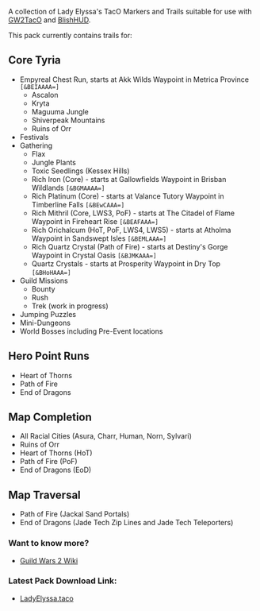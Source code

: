 A collection of Lady Elyssa's TacO Markers and Trails suitable for use with [GW2TacO](https://www.gw2taco.com/) and [BlishHUD](https://blishhud.com/).

This pack currently contains trails for:

## Core Tyria ##
* Empyreal Chest Run, starts at Akk Wilds Waypoint in Metrica Province `[&BEIAAAA=]`
   * Ascalon
   * Kryta
   * Maguuma Jungle
   * Shiverpeak Mountains
   * Ruins of Orr
* Festivals
* Gathering
   * Flax
   * Jungle Plants
   * Toxic Seedlings (Kessex Hills)
   * Rich Iron (Core) - starts at Gallowfields Waypoint in Brisban Wildlands `[&BGMAAAA=]`
   * Rich Platinum (Core) - starts at Valance Tutory Waypoint in Timberline Falls `[&BEwCAAA=]`
   * Rich Mithril (Core, LWS3, PoF) - starts at The Citadel of Flame Waypoint in Fireheart Rise `[&BEAFAAA=]`
   * Rich Orichalcum (HoT, PoF, LWS4, LWS5) - starts at Atholma Waypoint in Sandswept Isles `[&BEMLAAA=]`
   * Rich Quartz Crystal (Path of Fire) - starts at Destiny's Gorge Waypoint in Crystal Oasis `[&BJMKAAA=]`
   * Quartz Crystals - starts at Prosperity Waypoint in Dry Top `[&BHoHAAA=]`
* Guild Missions 
   * Bounty
   * Rush
   * Trek (work in progress)
* Jumping Puzzles
* Mini-Dungeons
* World Bosses including Pre-Event locations

## Hero Point Runs ##
* Heart of Thorns
* Path of Fire
* End of Dragons

## Map Completion ##
* All Racial Cities (Asura, Charr, Human, Norn, Sylvari)
* Ruins of Orr
* Heart of Thorns (HoT)
* Path of Fire (PoF)
* End of Dragons (EoD)

## Map Traversal ##
* Path of Fire (Jackal Sand Portals)
* End of Dragons (Jade Tech Zip Lines and Jade Tech Teleporters)

### Want to know more? ###
* [Guild Wars 2 Wiki](https://wiki.guildwars2.com/wiki/User:Lady_Elyssa)

### Latest Pack Download Link: ###
* [LadyElyssa.taco](https://github.com/LadyElyssa/LadyElyssa/raw/main/LadyElyssa.taco)

